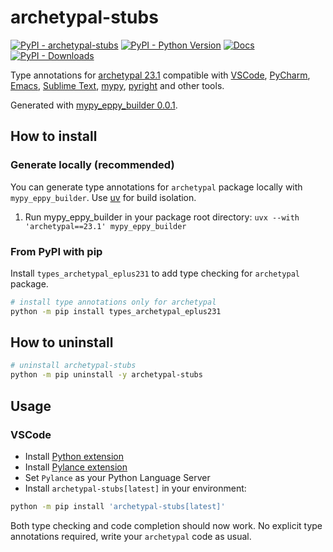 # archetypal-stubs

[![PyPI - archetypal-stubs]()](https://pypi.org/project/types-archetypal/)
[![PyPI - Python Version]()](https://pypi.org/project/types-archetypal/)
[![Docs](https://img.shields.io/badge/Material_for_MkDocs-526CFE?style=for-the-badge&amp;logo=MaterialForMkDocs&amp;logoColor=white)](https://types-archetypal.readthedocs.io/)
[![PyPI - Downloads]()]()

Type annotations for
[archetypal 23.1]()
compatible with
[VSCode](https://code.visualstudio.com/),
[PyCharm](https://www.jetbrains.com/pycharm/),
[Emacs](https://www.gnu.org/software/emacs/),
[Sublime Text](https://www.sublimetext.com/),
[mypy](https://github.com/python/mypy),
[pyright](https://github.com/microsoft/pyright)
and other tools.

Generated with [mypy_eppy_builder 0.0.1](https://github.com/samuelduchesne/mypy-eppy-builder).

## How to install

### Generate locally (recommended)

You can generate type annotations for `archetypal` package locally with `mypy_eppy_builder`.
Use [uv](https://docs.astral.sh/uv/getting-started/installation/) for build isolation.

1. Run mypy_eppy_builder in your package root directory: `uvx --with 'archetypal==23.1' mypy_eppy_builder`

### From PyPI with pip

Install `types_archetypal_eplus231` to add type checking for `archetypal` package.

```bash
# install type annotations only for archetypal
python -m pip install types_archetypal_eplus231

```

## How to uninstall

```bash
# uninstall archetypal-stubs
python -m pip uninstall -y archetypal-stubs
```

## Usage

### VSCode

- Install [Python extension](https://marketplace.visualstudio.com/items?itemName=ms-python.python)
- Install [Pylance extension](https://marketplace.visualstudio.com/items?itemName=ms-python.vscode-pylance)
- Set `Pylance` as your Python Language Server
- Install `archetypal-stubs[latest]` in your environment:

```bash
python -m pip install 'archetypal-stubs[latest]'
```

Both type checking and code completion should now work.
No explicit type annotations required, write your `archetypal` code as usual.
